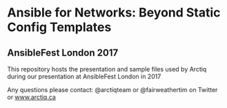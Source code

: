 # Ansible for Networks: Beyond Static Config Templates
## AnsibleFest London 2017

This repository hosts the presentation and sample files used by Arctiq during our presentation at AnsibleFest London in 2017

Any questions please contact:
@arctiqteam or @fairweathertim on Twitter or www.arctiq.ca
